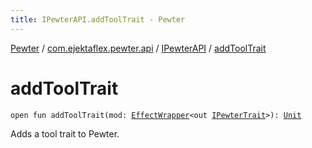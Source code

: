 ```yaml
---
title: IPewterAPI.addToolTrait - Pewter
---
```


[Pewter](../../index.html) / [com.ejektaflex.pewter.api](../index.html) / [IPewterAPI](index.html) / [addToolTrait](./add-tool-trait.html)

# addToolTrait

`open fun addToolTrait(mod: `[`EffectWrapper`](../../com.ejektaflex.pewter.api.core/-effect-wrapper/index.html)`<out `[`IPewterTrait`](../../com.ejektaflex.pewter.api.core.traits/-i-pewter-trait.html)`>): `[`Unit`](https://kotlinlang.org/api/latest/jvm/stdlib/kotlin/-unit/index.html)

Adds a tool trait to Pewter.

